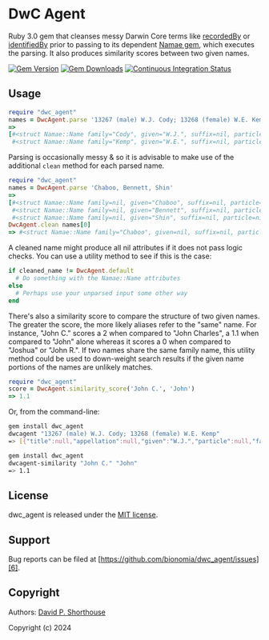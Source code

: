 DwC Agent
=========

Ruby 3.0 gem that cleanses messy Darwin Core terms like [recordedBy][10] or [identifiedBy][11] prior to passing to its dependent [Namae gem][12], which executes the parsing. It also produces similarity scores between two given names.

[![Gem Version][1]][2]
[![Gem Downloads][8]][9]
[![Continuous Integration Status][3]][4]

Usage
-----

```ruby
require "dwc_agent"
names = DwcAgent.parse '13267 (male) W.J. Cody; 13268 (female) W.E. Kemp'
=>
[#<struct Namae::Name family="Cody", given="W.J.", suffix=nil, particle=nil, dropping_particle=nil, nick=nil, appellation=nil, title=nil>,
 #<struct Namae::Name family="Kemp", given="W.E.", suffix=nil, particle=nil, dropping_particle=nil, nick=nil, appellation=nil, title=nil>]
```

Parsing is occasionally messy & so it is advisable to make use of the additional `clean` method for each parsed name.

```ruby
require "dwc_agent"
names = DwcAgent.parse 'Chaboo, Bennett, Shin'
=>
[#<struct Namae::Name family=nil, given="Chaboo", suffix=nil, particle=nil, dropping_particle=nil, nick=nil, appellation=nil, title=nil>,
 #<struct Namae::Name family=nil, given="Bennett", suffix=nil, particle=nil, dropping_particle=nil, nick=nil, appellation=nil, title=nil>,
 #<struct Namae::Name family=nil, given="Shin", suffix=nil, particle=nil, dropping_particle=nil, nick=nil, appellation=nil, title=nil>]
DwcAgent.clean names[0]
=> #<struct Namae::Name family="Chaboo", given=nil, suffix=nil, particle=nil, dropping_particle=nil, nick=nil, appellation=nil, title=nil>
```

A cleaned name might produce all nil attributes if it does not pass logic checks. You can use a utility method to see if this is the case:

```ruby
if cleaned_name != DwcAgent.default
  # Do something with the Namae::Name attributes
else
  # Perhaps use your unparsed input some other way
end
```

There's also a similarity score to compare the structure of two given names. The greater the score, the more likely aliases refer to the "same" name. For instance, "John C." scores a 2 when compared to "John Charles", a 1.1 when compared to "John" alone whereas it scores a 0 when compared to "Joshua" or "John R.". If two names share the same family name, this utility method could be used to down-weight search results if the given name portions of the names are unlikely matches.

```ruby
require "dwc_agent"
score = DwcAgent.similarity_score('John C.', 'John')
=> 1.1
```

Or, from the command-line:

```bash
gem install dwc_agent
dwcagent "13267 (male) W.J. Cody; 13268 (female) W.E. Kemp"
=> [{"title":null,"appellation":null,"given":"W.J.","particle":null,"family":"Cody","suffix":null,"dropping_particle":null,"nick":null},{"title":null,"appellation":null,"given":"W.E.","particle":null,"family":"Kemp","suffix":null,"dropping_particle":null,"nick":null}]
```

```bash
gem install dwc_agent
dwcagent-similarity "John C." "John"
=> 1.1
```

License
-------

dwc_agent is released under the [MIT license][5].

Support
-------

Bug reports can be filed at [https://github.com/bionomia/dwc_agent/issues][6].

Copyright
---------

Authors: [David P. Shorthouse][7]

Copyright (c) 2024

[1]: https://badge.fury.io/rb/dwc_agent.svg
[2]: http://badge.fury.io/rb/dwc_agent
[3]: https://github.com/bionomia/dwc_agent/actions/workflows/ruby.yml/badge.svg
[4]: https://github.com/bionomia/dwc_agent/actions
[5]: http://www.opensource.org/licenses/MIT
[6]: https://github.com/bionomia/dwc_agent/issues
[7]: https://github.com/dshorthouse
[8]: https://img.shields.io/gem/dt/dwc_agent.svg
[9]: https://rubygems.org/gems/dwc_agent
[10]: http://rs.tdwg.org/dwc/terms/recordedBy
[11]: http://rs.tdwg.org/dwc/terms/identifiedBy
[12]: https://github.com/berkmancenter/namae
